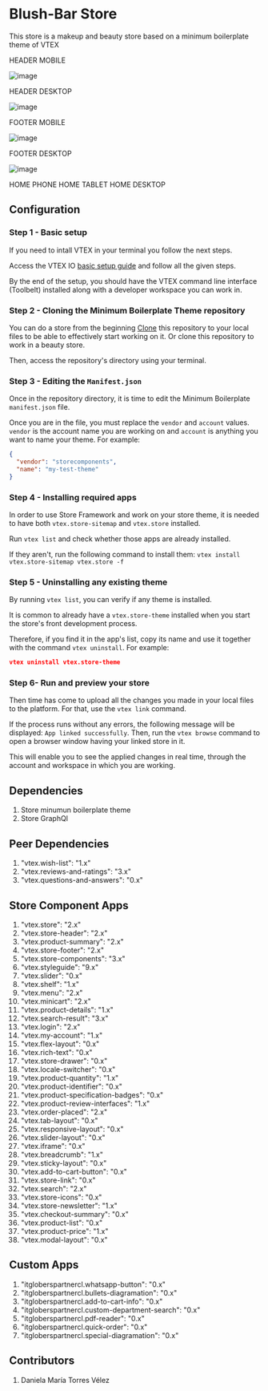 # Blush-Bar Store

This store is a makeup and beauty store based on a minimum boilerplate theme of VTEX

HEADER MOBILE

![image](https://user-images.githubusercontent.com/101153916/195952948-250c84c5-a068-48ae-b30f-aef838842f63.png)

HEADER DESKTOP

![image](https://user-images.githubusercontent.com/101153916/195952854-5a505086-1e43-418b-b6da-258807edcc13.png)

FOOTER MOBILE

![image](https://user-images.githubusercontent.com/101153916/195953013-649a5a4e-16ae-4674-907c-479c9c95ee75.png)

FOOTER DESKTOP

![image](https://user-images.githubusercontent.com/101153916/195952889-119104a2-0aad-4944-be5d-d435e3f01680.png)

HOME PHONE
HOME TABLET
HOME DESKTOP

## Configuration

### Step 1 - Basic setup

If you need to intall VTEX in your terminal you follow the next steps.

Access the VTEX IO [basic setup guide](https://vtex.io/docs/getting-started/build-stores-with-store-framework/1) and follow all the given steps.

By the end of the setup, you should have the VTEX command line interface (Toolbelt) installed along with a developer workspace you can work in.

### Step 2 - Cloning the Minimum Boilerplate Theme repository

You can do a store from the beginning [Clone](https://help.github.com/en/github/creating-cloning-and-archiving-repositories/cloning-a-repository) this repository to
your local files to be able to effectively start working on it. Or clone this repository to work in a beauty store.

Then, access the repository's directory using your terminal.

### Step 3 - Editing the `Manifest.json`

Once in the repository directory, it is time to edit the Minimum Boilerplate `manifest.json` file.

Once you are in the file, you must replace the `vendor` and `account` values. `vendor` is the account name you are working on and `account` is anything you want to
name your theme. For example:

```json
{
  "vendor": "storecomponents",
  "name": "my-test-theme"
}
```

### Step 4 - Installing required apps

In order to use Store Framework and work on your store theme, it is needed to have both `vtex.store-sitemap` and `vtex.store` installed.

Run `vtex list` and check whether those apps are already installed.

If they aren't, run the following command to install them: `vtex install vtex.store-sitemap vtex.store -f`

### Step 5 - Uninstalling any existing theme

By running `vtex list`, you can verify if any theme is installed.

It is common to already have a `vtex.store-theme` installed when you start the store's front development process.

Therefore, if you find it in the app's list, copy its name and use it together with the command `vtex uninstall`. For example:

```json
vtex uninstall vtex.store-theme
```

### Step 6- Run and preview your store

Then time has come to upload all the changes you made in your local files to the platform. For that, use the `vtex link` command.

If the process runs without any errors, the following message will be displayed: `App linked successfully`. Then, run the `vtex browse` command to open a browser
window having your linked store in it.

This will enable you to see the applied changes in real time, through the account and workspace in which you are working.

## Dependencies

1. Store minumun boilerplate theme
2. Store GraphQl

## Peer Dependencies

1.  "vtex.wish-list": "1.x"
2.  "vtex.reviews-and-ratings": "3.x"
3.  "vtex.questions-and-answers": "0.x"

## Store Component Apps

1. "vtex.store": "2.x"
2. "vtex.store-header": "2.x"
3. "vtex.product-summary": "2.x"
4. "vtex.store-footer": "2.x"
5. "vtex.store-components": "3.x"
6. "vtex.styleguide": "9.x"
7. "vtex.slider": "0.x"
8. "vtex.shelf": "1.x"
9. "vtex.menu": "2.x"
10. "vtex.minicart": "2.x"
11. "vtex.product-details": "1.x"
12. "vtex.search-result": "3.x"
13. "vtex.login": "2.x"
14. "vtex.my-account": "1.x"
15. "vtex.flex-layout": "0.x"
16. "vtex.rich-text": "0.x"
17. "vtex.store-drawer": "0.x"
18. "vtex.locale-switcher": "0.x"
19. "vtex.product-quantity": "1.x"
20. "vtex.product-identifier": "0.x"
21. "vtex.product-specification-badges": "0.x"
22. "vtex.product-review-interfaces": "1.x"
23. "vtex.order-placed": "2.x"
24. "vtex.tab-layout": "0.x"
25. "vtex.responsive-layout": "0.x"
26. "vtex.slider-layout": "0.x"
27. "vtex.iframe": "0.x"
28. "vtex.breadcrumb": "1.x"
29. "vtex.sticky-layout": "0.x"
30. "vtex.add-to-cart-button": "0.x"
31. "vtex.store-link": "0.x"
32. "vtex.search": "2.x"
33. "vtex.store-icons": "0.x"
34. "vtex.store-newsletter": "1.x"
35. "vtex.checkout-summary": "0.x"
36. "vtex.product-list": "0.x"
37. "vtex.product-price": "1.x"
38. "vtex.modal-layout": "0.x"

## Custom Apps

1. "itgloberspartnercl.whatsapp-button": "0.x"
2. "itgloberspartnercl.bullets-diagramation": "0.x"
3. "itgloberspartnercl.add-to-cart-info": "0.x"
4. "itgloberspartnercl.custom-department-search": "0.x"
5. "itgloberspartnercl.pdf-reader": "0.x"
6. "itgloberspartnercl.quick-order": "0.x"
7. "itgloberspartnercl.special-diagramation": "0.x"

## Contributors

1. Daniela María Torres Vélez

